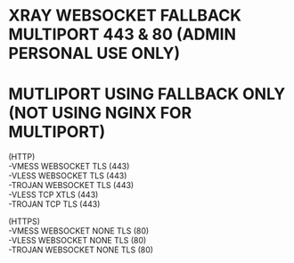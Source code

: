 # XRAY WEBSOCKET FALLBACK MULTIPORT 443 & 80 (ADMIN PERSONAL USE ONLY)

# MUTLIPORT USING FALLBACK ONLY (NOT USING NGINX FOR MULTIPORT)

(HTTP) <br>
-VMESS WEBSOCKET TLS (443) <br>
-VLESS WEBSOCKET TLS (443) <br>
-TROJAN WEBSOCKET TLS (443) <br>
-VLESS TCP XTLS (443) <br>
-TROJAN TCP TLS (443) <br>

(HTTPS) <br>
-VMESS WEBSOCKET NONE TLS (80) <br>
-VLESS WEBSOCKET NONE TLS (80) <br>
-TROJAN WEBSOCKET NONE TLS (80) <br>
